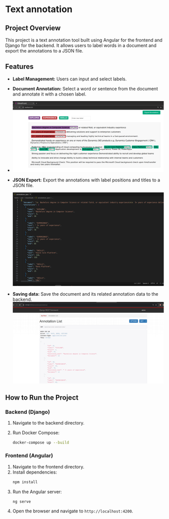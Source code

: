 # Text annotation

## Project Overview

This project is a text annotation tool built using Angular for the frontend and Django for the backend. It allows users to label words in a document and export the annotations to a JSON file.

## Features

- **Label Management:** Users can input and select labels.
- **Document Annotation:** Select a word or sentence from the document and annotate it with a chosen label.
- 
    ![image](https://raw.githubusercontent.com/jaweherbensalah/UbiAITextAnnotation/master/annotated_text.png)
  
- **JSON Export:** Export the annotations with label positions and titles to a JSON file. 

  ![image](https://raw.githubusercontent.com/jaweherbensalah/UbiAITextAnnotation/master/annotation_json.png)

- **Saving data:** Save the document and its related annotation data to the backend.
  ![image](https://raw.githubusercontent.com/jaweherbensalah/UbiAITextAnnotation/master/annotation_list.png)



  

## How to Run the Project

### Backend (Django)

1. Navigate to the backend directory.

2. Run Docker Compose:
    ```bash
    docker-compose up --build
    

### Frontend (Angular)

1. Navigate to the frontend directory.
2. Install dependencies:
    ```bash
    npm install
    ```
3. Run the Angular server:
    ```bash
    ng serve
    ```
4. Open the browser and navigate to `http://localhost:4200`.
